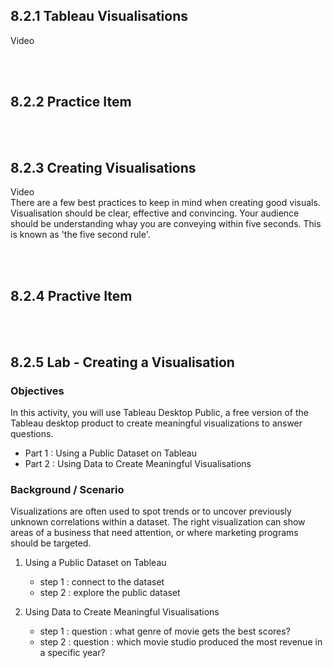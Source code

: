 ## 8.2.1 Tableau Visualisations

Video

<br/><br/>

## 8.2.2 Practice Item

<br/><br/>

## 8.2.3 Creating Visualisations

Video
<br/>
There are a few best practices to keep in mind when creating good visuals.
Visualisation should be clear, effective and convincing. Your audience should be understanding whay you are conveying within five seconds. This is known as 'the five second rule'.

<br/><br/>

## 8.2.4 Practive Item

<br/><br/>

## 8.2.5 Lab - Creating a Visualisation

### Objectives
In this activity, you will use Tableau Desktop Public, a free version of the Tableau desktop product to create meaningful visualizations to answer questions.
- Part 1 : Using a Public Dataset on Tableau
- Part 2 : Using Data to Create Meaningful Visualisations

### Background / Scenario
Visualizations are often used to spot trends or to uncover previously unknown correlations within a dataset. The right visualization can show areas of a business that need attention, or where marketing programs should be targeted.

1. Using a Public Dataset on Tableau
    - step 1 : connect to the dataset
    - step 2 : explore the public dataset

2. Using Data to Create Meaningful Visualisations
    - step 1 : question : what genre of movie gets the best scores?
    - step 2 : question : which movie studio produced the most revenue in a specific year?

<br/>